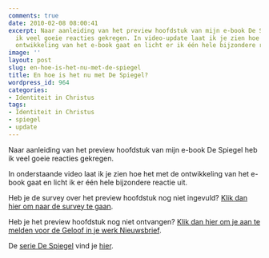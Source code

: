 ```yaml
---
comments: true
date: 2010-02-08 08:00:41
excerpt: Naar aanleiding van het preview hoofdstuk van mijn e-book De Spiegel heb
  ik veel goeie reacties gekregen. In video-update laat ik je zien hoe het met de
  ontwikkeling van het e-book gaat en licht er ik één hele bijzondere reactie uit.
image: ''
layout: post
slug: en-hoe-is-het-nu-met-de-spiegel
title: En hoe is het nu met De Spiegel?
wordpress_id: 964
categories:
- Identiteit in Christus
tags:
- Identiteit in Christus
- spiegel
- update
---
```


Naar aanleiding van het preview hoofdstuk van mijn e-book De Spiegel heb ik veel goeie reacties gekregen.

In onderstaande video laat ik je zien hoe het met de ontwikkeling van het e-book gaat en licht ik er één hele bijzondere reactie uit.



Heb je de survey over het preview hoofdstuk nog niet ingevuld? [Klik dan hier om naar de survey te gaan](http://www.surveymonkey.com/s/VJDQGW2).

Heb je het preview hoofdstuk nog niet ontvangen? [Klik dan hier om je aan te melden voor de Geloof in je werk Nieuwsbrief](/nieuwsbrief/).

De [serie De Spiegel](/2009/11/09/kijk-eens-wat-vaker-in-de-spiegel/) vind je [hier](/2009/11/09/kijk-eens-wat-vaker-in-de-spiegel/).
